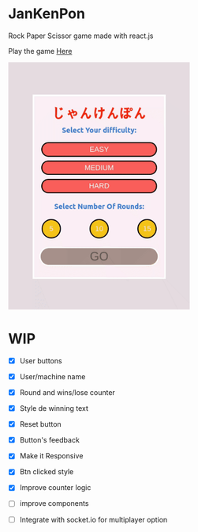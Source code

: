 # JanKenPon
<p> Rock Paper Scissor game made with react.js</p>

Play the game [Here](https://jankenpon-react.netlify.com)

<img src="jankenpon.gif">

# WIP
- [x] User buttons
- [x] User/machine name
- [x] Round and wins/lose counter
- [x] Style de winning text
- [x] Reset button
- [x] Button's feedback
- [x] Make it Responsive
- [x] Btn clicked style
- [x] Improve counter logic
- [ ] improve components
- [ ] Integrate with socket.io for multiplayer option




  
